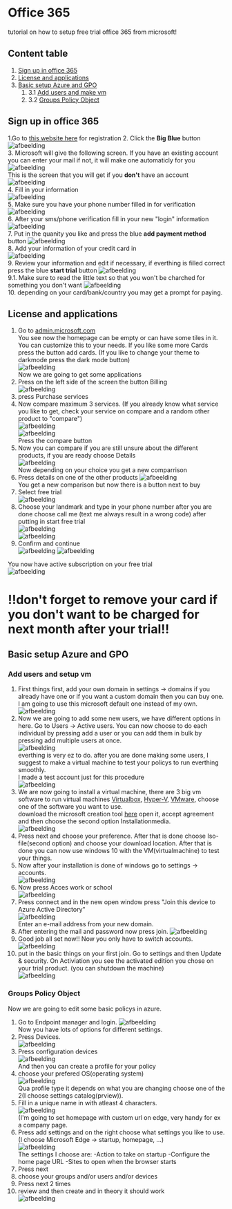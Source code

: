 # Office 365 
tutorial on how to setup free trial office 365 from microsoft!

## Content table
1. [Sign up in office 365](#Sign-up-in-office-365)
2. [License and applications](#License-and-applications)
3. [Basic setup Azure and GPO](#basic-setup-azure-and-gpo)
    1. 3.1 [Add users and make vm](#add-users-and-setup-vm)
    2. 3.2 [Groups Policy Object](#groups-policy-object)

## Sign up in office 365  
1.Go to [this website here](https://www.microsoft.com/en-us/microsoft-365/microsoft-365-business-standard-one-month-trial) for registration
2. Click the **Big Blue** button
![afbeelding](https://user-images.githubusercontent.com/30397019/168060480-38b8cb16-4857-465d-bc1b-1c236f9d3f06.png)  
3. Microsoft will give the following screen. If you have an existing account you can enter your mail if not, it will make one automaticly for you
![afbeelding](https://user-images.githubusercontent.com/30397019/168062026-408e1592-8383-4b60-ba50-2f2c938807c7.png)  
This is the screen that you will get if you **don't** have an account  
![afbeelding](https://user-images.githubusercontent.com/30397019/168063322-6d737fa3-e1a2-49f5-8817-67f333f657c6.png)  
4. Fill in your information  
![afbeelding](https://user-images.githubusercontent.com/30397019/168065179-8ee413fa-22a2-4053-a30d-5e6514ec23a2.png)  
5. Make sure you have  your phone number filled in for verification
![afbeelding](https://user-images.githubusercontent.com/30397019/168065559-82b056ac-4596-4215-a151-809088d07872.png)  
6. After your sms/phone verification fill in your new "login" information
![afbeelding](https://user-images.githubusercontent.com/30397019/168066385-11382a97-2226-47fa-a6ec-82d7095c6c8d.png)  
7. Put in the quanity you like and press the blue **add payment method** button
![afbeelding](https://user-images.githubusercontent.com/30397019/168066679-60490c43-d1cc-4975-b596-4670bcd94c85.png)  
8. Add your information of your credit card in  
![afbeelding](https://user-images.githubusercontent.com/30397019/168067024-23f4c952-7993-4ddd-91c3-13a94c9166eb.png)  
9. Review your information and edit if necessary, if everthing is filled correct press the blue **start trial** button
![afbeelding](https://user-images.githubusercontent.com/30397019/168068077-1b90c1a6-b3b2-4257-b84e-8ffa8d1f5fed.png)  
9.1. Make sure to read the little text so that you won't be charched for something you don't want
![afbeelding](https://user-images.githubusercontent.com/30397019/168069687-a137bc1b-0f5f-4240-8990-6a3657d070ae.png)  
10. depending on your card/bank/country you may get a prompt for paying.

## License and applications
1. Go to [admin.microsoft.com](https://admin.microsoft.com/)  
You see now the homepage can be empty or can have some tiles in it. You can customize this to your needs. If you like some more Cards press the button add cards. (If you like to change your theme to darkmode press the dark mode button)  
![afbeelding](https://user-images.githubusercontent.com/30397019/168074007-46c938d6-96a8-4056-856e-91a8e3d25915.png)  
Now we are going to get some applications
2. Press on the left side of the screen the button Billing  
![afbeelding](https://user-images.githubusercontent.com/30397019/168074994-396173d1-6ffe-4833-a685-02615aeeed76.png)  
3. press Purchase services
4. Now compare maximum 3 services. (If you already know what service you like to get, check your service on compare and a random other product to "compare")  
![afbeelding](https://user-images.githubusercontent.com/30397019/168075327-46f0bc09-145a-4116-8d5b-9d9b17be36ea.png)  
![afbeelding](https://user-images.githubusercontent.com/30397019/168075674-3851830a-8570-4545-87fe-6a0bbdf91eae.png)  
Press the compare button  
5. Now you can compare if you are still unsure about the different products, if you are ready choose Details  
![afbeelding](https://user-images.githubusercontent.com/30397019/168075897-79bd1677-2cbe-4986-b517-c45ee4dd8dbb.png)  
Now depending on your choice  you get a new comparrison
6. Press details on one of the other products
![afbeelding](https://user-images.githubusercontent.com/30397019/168076522-0dc28ba5-9d25-4b27-888a-e274dd5a8bf1.png)  
You get a new comparison but now there is a button next to buy  
7. Select free trial  
![afbeelding](https://user-images.githubusercontent.com/30397019/168076883-c5e76023-af35-41c7-afb1-3353f5c213ea.png)  
8. Choose your landmark and type in your phone number after you are done choose call me (text me always result in a wrong code) after putting in start free trial  
![afbeelding](https://user-images.githubusercontent.com/30397019/168077324-d9f4bc60-d4c5-45a0-b58b-c2428c4bac3d.png)  
![afbeelding](https://user-images.githubusercontent.com/30397019/168077616-7a27c954-a6f6-4dc1-9574-8903ca20f2f3.png)  
9. Confirm and continue  
![afbeelding](https://user-images.githubusercontent.com/30397019/168077692-64916695-a1e6-4936-a06d-ab2e89890760.png)
![afbeelding](https://user-images.githubusercontent.com/30397019/168078867-b520715e-7ece-4c47-a1f0-6d24622b0cec.png)  

You now have active subscription on your free trial  
![afbeelding](https://user-images.githubusercontent.com/30397019/168080432-d5a83d8f-c938-4b4c-a193-9584690889ab.png)  

# !!don't forget to remove your card if you don't want to be charged for next month after your trial!!  

## Basic setup Azure and GPO
### Add users and setup vm
1. First things first, add your own domain in settings -> domains if you already have one or if you want a custom domain then you can buy one. I am going to use this microsoft default one instead of my own.  
![afbeelding](https://user-images.githubusercontent.com/30397019/168541087-343a8cd8-5ea7-46e4-bd95-989e78b3f873.png)  
2. Now we are going to add some new users, we have different options in here. Go to Users -> Active users. You can now choose to do each individual by pressing add a user or you can add them in bulk by pressing add multiple users at once.  
![afbeelding](https://user-images.githubusercontent.com/30397019/168543480-14a2df8a-6afc-4d61-9656-438d22fb0e80.png)  
everthing is very ez to do.  after you are done making some users, I suggest to make a virtual machine to test your policys to run everthing smoothly.  
I made a test account just for this procedure  
![afbeelding](https://user-images.githubusercontent.com/30397019/168547114-32a79d83-d259-4601-a446-e18562b3b20b.png)  
3. We are now going to install a virtual machine, there are 3 big vm software to run virtual machines [Virtualbox](https://www.pcgamer.com/virtualbox-tutorial/), [Hyper-V](https://www.groovypost.com/howto/create-virtual-machine-windows-10-hyper-v/), [VMware](https://kb.vmware.com/s/article/2128797), choose one of the software you want to use.  
download the microsoft creation tool [here](https://go.microsoft.com/fwlink/?LinkId=691209) open it, accept agreement and then choose the second option Installationmedia.  
![afbeelding](https://user-images.githubusercontent.com/30397019/168550769-a405ded9-110a-408b-9901-b42047f45a6f.png)  
4. Press next and choose your preference. After that is done choose Iso-file(second option) and choose your download location. After that is done you can now use windows 10 with the VM(virtualmachine) to test your things.  
5. Now after your installation is done of windows go to settings -> accounts.  
![afbeelding](https://user-images.githubusercontent.com/30397019/168555239-9688011c-5e6d-4414-9ae3-02405f78ac81.png)  
6. Now press Acces work or school  
![afbeelding](https://user-images.githubusercontent.com/30397019/168555419-aad36957-b882-46a0-b0a8-f54b20e271d9.png)  
7. Press connect and in the new open window press "Join this device to Azure Active Directory"  
![afbeelding](https://user-images.githubusercontent.com/30397019/168555845-fb270749-6095-437a-9b15-8d463e6bc72a.png)  
Enter an e-mail address from your new domain.  
8. After entering the mail and password now press join.
![afbeelding](https://user-images.githubusercontent.com/30397019/168556565-f6e7d808-6250-4ca0-ba14-37760a6d52b6.png)  
9. Good job all set now!! Now you only have to switch accounts.
![afbeelding](https://user-images.githubusercontent.com/30397019/168556850-01b5c8e4-7c0b-4f84-9f08-f79e37959f0d.png)  
10. put in the basic things on your first join. Go to settings and then Update & security. On Activiation you see the activated edition you chose on your trial product. (you can shutdown the machine)  
![afbeelding](https://user-images.githubusercontent.com/30397019/168562445-1ea4ed8a-f9f3-4e25-b767-b606b122cea9.png)  

### Groups Policy Object
Now we are going to edit some basic policys in azure.
1. Go to Endpoint manager  and login.
![afbeelding](https://user-images.githubusercontent.com/30397019/168565085-c8705a0f-bee1-4af4-a3f8-dfdcab04b3d0.png)  
Now you have lots of options for different settings.  
2. Press Devices.  
![afbeelding](https://user-images.githubusercontent.com/30397019/168566753-7666b2b0-2e89-463b-9dd4-451fb3d6ba2d.png)  
3. Press configuration devices  
![afbeelding](https://user-images.githubusercontent.com/30397019/168567065-72c8cdbc-3071-4726-b520-87ea49569207.png)  
And then you can create a profile for your policy  
4. choose your prefered OS(operating system)  
![afbeelding](https://user-images.githubusercontent.com/30397019/168567708-898d2553-fd87-4149-898c-300624286832.png)  
Qua profile type it depends on what you are changing choose one of the 2(I choose settings catalog(prview)).
5. Fill in a unique name in with atleast 4 characters.  
![afbeelding](https://user-images.githubusercontent.com/30397019/168581796-490cc3a0-7dcb-4dd6-abe2-45d2da054235.png)  
(I'm going to set homepage with custom url on edge, very handy for ex a company page.  
6. Press add settings and on the right choose what settings you like to use. (I choose Microsoft Edge -> startup, homepage, ...)  
![afbeelding](https://user-images.githubusercontent.com/30397019/168582367-62cb08eb-d2a2-4a0e-9432-a9f43af43b0b.png)  
The settings I choose are: 
    -Action to take on startup
    -Configure the home page URL
    -Sites to open when the browser starts
7. Press next  
8. choose your groups and/or users and/or devices  
9. Press next 2 times  
10. review and then create and in theory it should work  
![afbeelding](https://user-images.githubusercontent.com/30397019/168583792-b4455904-ec2f-4fcb-878a-9ac9e2ed73b3.png)  



